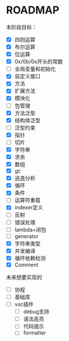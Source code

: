# ROADMAP

本阶段目标：  
- [x] 四则运算
- [x] 布尔运算
- [x] 位运算
- [x] 0x/0b/0o开头的常数
- [ ] 全局变量和初始化
- [x] 自定义接口
- [x] 方法
- [x] 扩展方法
- [x] 模块化
- [ ] 包管理
- [x] 方法泛型
- [x] 结构体泛型
- [ ] 泛型约束
- [x] 指针
- [ ] 切片
- [x] 字符串
- [x] 求余
- [x] 数组
- [x] gc
- [x] 逃逸分析
- [x] 循环
- [x] 条件
- [ ] 运算符重载
- [x] indexer定义
- [ ] 反射
- [ ] 错误处理
- [ ] lambda+闭包
- [ ] generator
- [x] 字符串类型
- [x] 并发编译
- [x] 循环依赖检测
- [x] Comment

未来想要实现的
- [ ] 协程
- [ ] 基础库
- [ ] vsc插件
  - [ ] debug支持
  - [ ] 语法高亮
  - [ ] 代码提示
  - [ ] formatter
